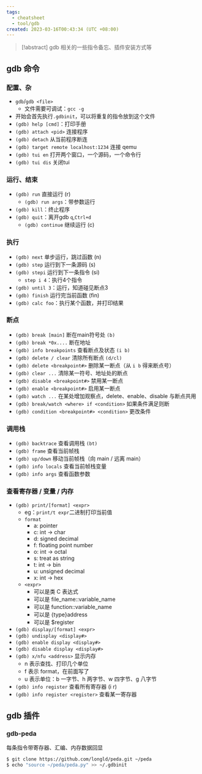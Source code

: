 ```yaml
---
tags:
  - cheatsheet
  - tool/gdb
created: 2023-03-16T00:43:34 (UTC +08:00)
---
```


> [!abstract]
> gdb 相关的一些指令备忘、插件安装方式等


## gdb 命令


### 配置、杂
- `gdb`/`gdb <file>`
	- 文件需要可调试：`gcc -g`
- 开始会首先执行`.gdbinit`，可以将重复的指令放到这个文件
- `(gdb) help [cmd]`：打印手册
- `(gdb) attach <pid>` 连接程序
- `(gdb) detach` 从当前程序断连
- `(gdb) target remote localhost:1234` 连接 qemu
- `(gdb) tui en` 打开两个窗口，一个源码，一个命令行
- `(gdb) tui dis` 关闭tui

### 运行、结束

- `(gdb) run` 直接运行 (r)
	- `(gdb) run args`：带参数运行
- `(gdb) kill`：终止程序
- `(gdb) quit`：离开gdb `q`,`Ctrl+d`
	- `(gdb) continue` 继续运行 (c)
### 执行
- `(gdb) next` 单步运行，跳过函数 (n)
- `(gdb) step` 运行到下一条源码 (s)
- `(gdb) stepi` 运行到下一条指令 (si)
	- `step i 4`：执行4个指令
- `(gdb) until 3`：运行，知道碰见断点3
- `(gdb) finish` 运行完当前函数 (fin)
- `(gdb) calc foo`：执行某个函数，并打印结果

### 断点

- `(gdb) break [main]` 断在main符号处 `(b)`
- `(gdb) break *0x....` 断在地址
- `(gdb) info breakpoints` 查看断点及状态 `(i b)`
- `(gdb) delete / clear` 清除所有断点 `(d/cl)`
- `(gdb) delete <breakpoint#>` 删除某一断点（从 `i b` 得来断点号）
- `(gdb) clear ...` 清除某一符号、地址处的断点
- `(gdb) disable <breakpoint#>` 禁用某一断点
- `(gdb) enable <breakpoint#>` 启用某一断点
- `(gdb) watch ...` 在某处增加观察点，delete、enable、disable 与断点共用
- `(gdb) break/watch <where> if <condition>` 如果条件满足则断
- `(gdb) condition <breakpoint#> <condition>` 更改条件

### 调用栈

- `(gdb) backtrace` 查看调用栈 `(bt)`
- `(gdb) frame` 查看当前帧栈
- `(gdb) up/down` 移动当前帧栈（向 main / 远离 main）
- `(gdb) info locals` 查看当前帧栈变量
- `(gdb) info args` 查看函数参数

### 查看寄存器 / 变量 / 内存

- `(gdb) print/[format] <expr>`
	- eg：`print/t expr`二进制打印当前值
    - `format`
        - a: pointer
        - c: int -> char
        - d: signed decimal
        - f: floating point number
        - o: int -> octal
        - s: treat as string
        - t: int -> bin
        - u: unsigned decimal
        - x: int -> hex
    - `<expr>`
        - 可以是类 C 表达式
        - 可以是 file_name::variable_name
        - 可以是 function::variable_name
        - 可以是 {type}address
        - 可以是 $register
- `(gdb) display/[format] <expr>`
- `(gdb) undisplay <display#>`
- `(gdb) enable display <display#>`
- `(gdb) disable display <display#>`
- `(gdb) x/nfu <address>` 显示内存
    - n 表示查找、打印几个单位
    - f 表示 format，在前面写了
    - u 表示单位：b 一字节、h 两字节、w 四字节、g 八字节
- `(gdb) info register` 查看所有寄存器 (i r)
- `(gdb) info register <register>` 查看某一寄存器

## gdb 插件

### gdb-peda

每条指令带寄存器、汇编、内存数据回显
```sh
$ git clone https://github.com/longld/peda.git ~/peda
$ echo "source ~/peda/peda.py" >> ~/.gdbinit
```



